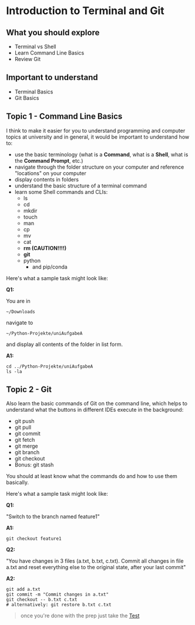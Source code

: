 # Introduction to Terminal and Git

## What you should explore

- Terminal vs Shell
- Learn Command Line Basics
- Review Git

## Important to understand

- Terminal Basics
- Git Basics

## Topic 1 - Command Line Basics

I think to make it easier for you to understand programming and computer topics at university and in general, it would be important to understand how to:

- use the basic terminology (what is a **Command**, what is a **Shell**, what is the **Command Prompt**, etc.)
- navigate through the folder structure on your computer and reference "locations" on your computer
- display contents in folders
- understand the basic structure of a terminal command
- learn some Shell commands and CLIs:
  - ls
  - cd
  - mkdir
  - touch
  - man
  - cp
  - mv
  - cat
  - **rm (CAUTION!!!!)**
  - **git**
  - python
    - and pip/conda

Here's what a sample task might look like:

**Q1:**

You are in

```
~/Downloads
```

navigate to

```
~/Python-Projekte/uniAufgabeA
```

and display all contents of the folder in list form.

**A1:**

```
cd ../Python-Projekte/uniAufgabeA
ls -la
```

## Topic 2 - Git

Also learn the basic commands of Git on the command line, which helps to understand what the buttons in different IDEs execute in the background:

- git push
- git pull
- git commit
- git fetch
- git merge
- git branch
- git checkout
- Bonus: git stash

You should at least know what the commands do and how to use them basically.

Here's what a sample task might look like:

**Q1:**

"Switch to the branch named feature1"

**A1:**

```
git checkout feature1
```

**Q2:**

"You have changes in 3 files (a.txt, b.txt, c.txt). Commit all changes in file a.txt and reset everything else to the original state, after your last commit"

**A2:**

```
git add a.txt
git commit -m "Commit changes in a.txt"
git checkout -- b.txt c.txt
# alternatively: git restore b.txt c.txt
```

> once you're done with the prep just take the [Test](./TEST.md)
